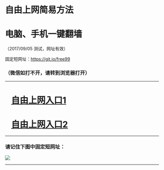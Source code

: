 ﻿# 自由上网简易方法

# 电脑、手机一键翻墙

（2017/09/05 测试，网址有效）

固定短网址：https://git.io/free99

### （微信如打不开，请转到浏览器打开）


***





# &nbsp;&nbsp; <a href="http://ft1583421003.fwq-tz1001.xyz/fwqtz01.html?t=090500120912 " target="_blank">自由上网入口1</a>
# &nbsp;&nbsp; <a href="http://ft1393727173.fwq-tz1002.xyz/fwqtz02.html?t=090500123742 " target="_blank">自由上网入口2</a>
***

### 请记住下图中固定短网址：

<img src="https://s3-us-west-2.amazonaws.com/fwq-1001/yjfq-20170905okok.png" /> 


***

